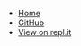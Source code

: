 * [Home](#)
* [GitHub](https://manuthecoder.github.io/docjs)
* [View on repl.it](https://replit.com/@ManuTheCoder/docjs-beta#docs/navbar.md)